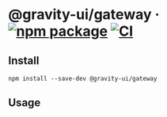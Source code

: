 # @gravity-ui/gateway &middot; [![npm package](https://img.shields.io/npm/v/@gravity-ui/gateway)](https://www.npmjs.com/package/@gravity-ui/gateway) [![CI](https://img.shields.io/github/actions/workflow/status/gravity-ui/gateway/.github/workflows/ci.yml?label=CI&logo=github)](https://github.com/gravity-ui/gateway/actions/workflows/ci.yml?query=branch:main)

## Install

```shell
npm install --save-dev @gravity-ui/gateway
```

## Usage
